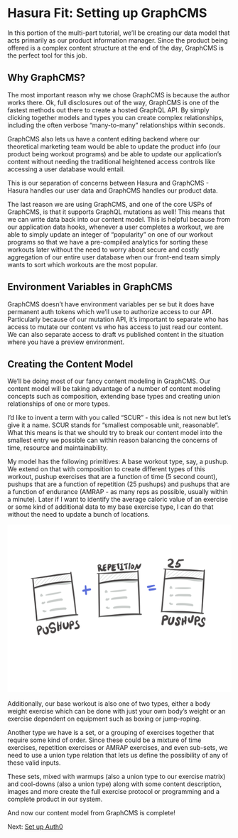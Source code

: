 # Hasura Fit: Setting up GraphCMS

In this portion of the multi-part tutorial, we’ll be creating our data model that acts primarily as our product information manager. Since the product being offered is a complex content structure at the end of the day, GraphCMS is the perfect tool for this job.

## Why GraphCMS?

The most important reason why we chose GraphCMS is because the author works there. Ok, full disclosures out of the way, GraphCMS is one of the fastest methods out there to create a hosted GraphQL API. By simply clicking together models and types you can create complex relationships, including the often verbose “many-to-many” relationships within seconds.

GraphCMS also lets us have a content editing backend where our theoretical marketing team would be able to update the product info (our product being workout programs) and be able to update our application’s content without needing the traditional heightened access controls like accessing a user database would entail.

This is our separation of concerns between Hasura and GraphCMS - Hasura handles our user data and GraphCMS handles our product data.

The last reason we are using GraphCMS, and one of the core USPs of GraphCMS, is that it supports GraphQL mutations as well! This means that we can write data back into our content model. This is helpful because from our application data hooks, whenever a user completes a workout, we are able to simply update an integer of “popularity” on one of our workout programs so that we have a pre-compiled analytics for sorting these workouts later without the need to worry about secure and costly aggregation of our entire user database when our front-end team simply wants to sort which workouts are the most popular.

## Environment Variables in GraphCMS

GraphCMS doesn’t have environment variables per se but it does have permanent auth tokens which we’ll use to authorize access to our API. Particularly because of our mutation API, it’s important to separate who has access to mutate our content vs who has access to just read our content. We can also separate access to draft vs published content in the situation where you have a preview environment.

## Creating the Content Model

We’ll be doing most of our fancy content modeling in GraphCMS. Our content model will be taking advantage of a number of content modeling concepts such as composition, extending base types and creating union relationships of one or more types.

I’d like to invent a term with you called “SCUR” - this idea is not new but let’s give it a name. SCUR stands for “smallest composable unit, reasonable”. What this means is that we should try to break our content model into the smallest entry we possible can within reason balancing the concerns of time, resource and maintainability.

My model has the following primitives: A base workout type, say, a pushup. We extend on that with composition to create different types of this workout, pushup exercises that are a function of time (5 second count), pushups that are a function of repetition (25 pushups) and pushups that are a function of endurance (AMRAP - as many reps as possible, usually within a minute). Later if I want to identify the average caloric value of an exercise or some kind of additional data to my base exercise type, I can do that without the need to update a bunch of locations.

![](images/hasura-fit-model.png?raw=true)

Additionally, our base workout is also one of two types, either a body weight exercise which can be done with just your own body’s weight or an exercise dependent on equipment such as boxing or jump-roping.

Another type we have is a set, or a grouping of exercises together that require some kind of order. Since these could be a mixture of time exercises, repetition exercises or AMRAP exercises, and even sub-sets, we need to use a union type relation that lets us define the possibility of any of these valid inputs.

These sets, mixed with warmups (also a union type to our exercise matrix) and cool-downs (also a union type) along with some content description, images and more create the full exercise protocol or programming and a complete product in our system.

And now our content model from GraphCMS is complete!

Next: [Set up Auth0](hasura-fit-setting-up-auth0.md)
